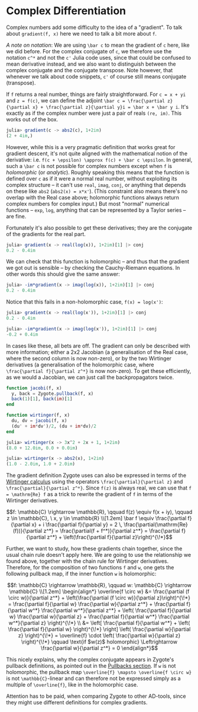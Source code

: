 # Complex Differentiation

Complex numbers add some difficulty to the idea of a "gradient". To talk about `gradient(f, x)` here we need to talk a bit more about `f`.

*A note on notation*: We are using ``\bar c`` to mean the gradient of ``c`` here, like we did before. For the complex conjugate of ``c``, we therefore use the notation ``c^*`` and not the ``c'`` Julia code uses, since that could be confused to mean derivative instead, and we also want to distinguish between the complex conjugate and the conjugate transpose. Note however, that whenever we talk about code snippets, `c'` of course still means conjugate (transpose).

If `f` returns a real number, things are fairly straightforward. For ``c = x + yi`` and  ``z = f(c)``, we can define the adjoint ``\bar c = \frac{\partial z}{\partial x} + \frac{\partial z}{\partial y}i = \bar x + \bar y i``. It's exactly as if the complex number were just a pair of reals `(re, im)`. This works out of the box.

```julia
julia> gradient(c -> abs2(c), 1+2im)
(2 + 4im,)
```

However, while this is a very pragmatic definition that works great for gradient descent, it's not quite aligned with the mathematical notion of the derivative: i.e. ``f(c + \epsilon) \approx f(c) + \bar c \epsilon``. In general, such a ``\bar c`` is not possible for complex numbers except when `f` is *holomorphic* (or *analytic*). Roughly speaking this means that the function is defined over `c` as if it were a normal real number, without exploiting its complex structure – it can't use `real`, `imag`, `conj`, or anything that depends on these like `abs2` (`abs2(x) = x*x'`). (This constraint also means there's no overlap with the Real case above; holomorphic functions always return complex numbers for complex input.) But most "normal" numerical functions – `exp`, `log`, anything that can be represented by a Taylor series – are fine.

Fortunately it's also possible to get these derivatives; they are the conjugate of the gradients for the real part.

```julia
julia> gradient(x -> real(log(x)), 1+2im)[1] |> conj
0.2 - 0.4im
```

We can check that this function is holomorphic – and thus that the gradient we got out is sensible – by checking the Cauchy-Riemann equations. In other words this should give the same answer:

```julia
julia> -im*gradient(x -> imag(log(x)), 1+2im)[1] |> conj
0.2 - 0.4im
```

Notice that this fails in a non-holomorphic case, `f(x) = log(x')`:

```julia
julia> gradient(x -> real(log(x')), 1+2im)[1] |> conj
0.2 - 0.4im

julia> -im*gradient(x -> imag(log(x')), 1+2im)[1] |> conj
-0.2 + 0.4im
```

In cases like these, all bets are off. The gradient can only be described with more information; either a 2x2 Jacobian (a generalisation of the Real case, where the second column is now non-zero), or by the two Wirtinger derivatives (a generalisation of the holomorphic case, where ``\frac{\partial f}{\partial z^*}`` is now non-zero). To get these efficiently, as we would a Jacobian, we can just call the backpropagators twice.

```julia
function jacobi(f, x)
  y, back = Zygote.pullback(f, x)
  back(1)[1], back(im)[1]
end

function wirtinger(f, x)
  du, dv = jacobi(f, x)
  (du' + im*dv')/2, (du + im*dv)/2
end
```

```julia
julia> wirtinger(x -> 3x^2 + 2x + 1, 1+2im)
(8.0 + 12.0im, 0.0 + 0.0im)

julia> wirtinger(x -> abs2(x), 1+2im)
(1.0 - 2.0im, 1.0 + 2.0im)
```

The gradient definition Zygote uses can also be expressed in terms of the [Wirtinger calculus](https://en.wikipedia.org/wiki/Wirtinger_derivatives) using the operators ``\frac{\partial}{\partial z}`` and ``\frac{\partial}{\partial z^*}``. Since ``f(z)`` is always real, we can use that ``f = \mathrm{Re} f`` as a trick to rewrite the gradient of ``f`` in terms of the Wirtinger derivatives.

```math
f: \mathbb{C} \rightarrow \mathbb{R}, \qquad
f(z) \equiv f(x + iy), \qquad
z \in \mathbb{C}, \ x, y \in \mathbb{R} \\[1.2em]

\bar f \equiv \frac{\partial f}{\partial x} + i \frac{\partial f}{\partial y}
    = 2 \, \frac{\partial(\mathrm{Re}(f))}{\partial z^*}
    = \frac{\partial(f + f^*)}{\partial z^*}
    = \frac{\partial f}{\partial z^*} + \left(\frac{\partial f}{\partial z}\right)^{\!*}
```

Further, we want to study, how these gradients chain together, since the usual chain rule doesn't apply here. We are going to use the relationship we found above, together with the chain rule for Wirtinger derivatives.
Therefore, for the composition of two functions ``f`` and ``w``, one gets the following pullback map, if the inner function ``w`` is holomorphic:

```math
f: \mathbb{C} \rightarrow \mathbb{R}, \qquad
w: \mathbb{C} \rightarrow \mathbb{C} \\[1.2em]

\begin{align*}
\overline{f \circ w}
    &= \frac{\partial (f \circ w)}{\partial z^*} + \left(\frac{\partial (f \circ w)}{\partial z}\right)^{\!*}
    = \frac{\partial f}{\partial w} \frac{\partial w}{\partial z^*}
        + \frac{\partial f}{\partial w^*} \frac{\partial w^*}{\partial z^*}
        + \left( \frac{\partial f}{\partial w} \frac{\partial w}{\partial z}
        + \frac{\partial f}{\partial w^*} \frac{\partial w^*}{\partial z} \right)^{\!*} \\
    &= \left[ \frac{\partial f}{\partial w^*} + \left( \frac{\partial f}{\partial w} \right)^{\!*} \right]
        \left( \frac{\partial w}{\partial z} \right)^{\!*}
    = \overline{f} \cdot \left( \frac{\partial w}{\partial z} \right)^{\!*}
    \qquad \text{if $w(z)$ holomorphic} \Leftrightarrow \frac{\partial w}{\partial z^*} = 0
\end{align*}
```

This nicely explains, why the complex conjugate appears in Zygote's pullback definitions, as pointed out in the [Pullbacks section](../adjoints/#Pullbacks).
If `w` is not holomorphic, the pullback map ``\overline{f} \mapsto \overline{f \circ w}`` is not ``\mathbb{C}``-linear and can therefore not be expressed simply as a multiple of ``\overline{f}``, like in the holomorphic case.

Attention has to be paid, when comparing Zygote to other AD-tools, since they might use different definitions for complex gradients.
